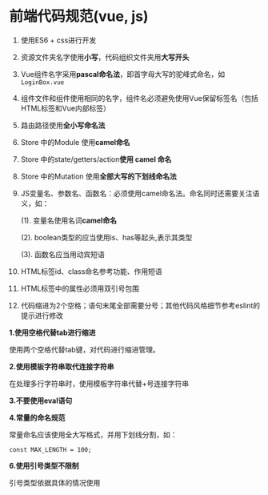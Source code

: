 # 前端代码规范(vue, js)

1. 使用ES6 + css进行开发

2. 资源文件夹名字使用**小写**，代码组织文件夹用**大写开头**

3. Vue组件名字采用**pascal命名法**，即首字母大写的驼峰式命名，如`LoginBox.vue`

4. 组件文件和组件使用相同的名字，组件名必须避免使用Vue保留标签名（包括HTML标签和Vue内部标签）

5. 路由路径使用**全小写命名法**

6. Store 中的Module 使用**camel命名**

7. Store 中的state/getters/action**使用 camel 命名**

8. Store 中的Mutation 使用**全部大写的下划线命名法**

9. JS变量名、参数名、函数名：必须使用camel命名法。命名同时还需要关注语义，如：
    
    (1). 变量名使用名词**camel命名**
    
    (2). boolean类型的应当使用is、has等起头,表示其类型
    
    (3). 函数名应当用动宾短语
    
10. HTML标签id、class命名参考功能、作用短语

11. HTML标签中的属性必须用双引号包围

12. 代码缩进为2个空格；语句末尾全部需要分号；其他代码风格细节参考eslint的提示进行修改



**1.使用空格代替tab进行缩进**

使用两个空格代替tab键，对代码进行缩进管理。

**2.使用模板字符串取代连接字符串**

在处理多行字符串时，使用模板字符串代替+号连接字符串

**3.不要使用eval语句**

**4.常量的命名规范**

常量命名应该使用全大写格式，并用下划线分割，如：

```
const MAX_LENGTH = 100;
```

**6.使用引号类型不限制**

引号类型依据具体的情况使用
